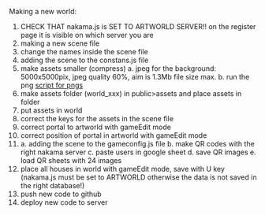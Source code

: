 Making a new world:

1. CHECK THAT nakama.js is SET TO ARTWORLD SERVER!! on the register page it is visible on which server you are
1.  making a new scene file
1. change the names inside the scene file
1. adding the scene to the constans.js file
1. make assets smaller (compress)
   a. jpeg for the background: 5000x5000pix, jpeg quality 60%, aim is 1.3Mb file size max.
   b. run the png [script for pngs](PNG-Compression-percentages)
1. make assets folder (world_xxx) in public>assets and place assets in folder
1. put assets in world
1. correct the keys for the assets in the scene file
1. correct portal to artworld with gameEdit mode
1. correct position of portal in artworld with gameEdit mode
1. a. adding the scene to the gameconfig.js file
   b. make QR codes with the right nakama server
   c. paste users in google sheet
   d. save QR images
   e. load QR sheets with 24 images
1. place all houses in world with gameEdit mode, save with U key (nakama.js must be set to ARTWORLD otherwise the data is not saved in the right database!)
1. push new code to github
1. deploy new code to server